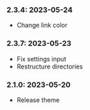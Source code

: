 ### 2.3.4: 2023-05-24

* Change link color

### 2.3.7: 2023-05-23

* Fix settings input
* Restructure directories

### 2.1.0: 2023-05-20

* Release theme
